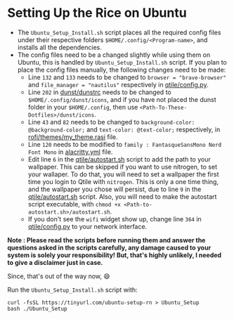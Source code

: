 # Setting Up the Rice on Ubuntu

- The `Ubuntu_Setup_Install.sh` script places all the required config files under their respective folders `$HOME/.config/<Program-name>`, and installs 
  all the dependencies. 
- The config files need to be a changed slightly while using them on Ubuntu, this is handled by `Ubuntu_Setup_Install.sh` script. If you plan to place
  the config files manually, the following changes need to be made:
    - Line `132` and `133` needs to be changed to `browser = "brave-browser"` and `file_manager = "nautilus"` respectively in
      [qtile/config.py](https://github.com/Ruturajn/Dotfiles/blob/main/qtile/config.py).
    - Line `202` in [dunst/dunstrc](https://github.com/Ruturajn/Dotfiles/blob/main/dunst/dunstrc) needs to be changed to
      `$HOME/.config/dunst/icons`, and if you have not placed the dunst folder in your `$HOME/.config`, then use
      `<Path-To-These-Dotfiles>/dunst/icons`.
    - Line `43` and `82` needs to be changed to `background-color: @background-color;` and `text-color: @text-color;` respectively, in
      [rofi/themes/my_theme.rasi](https://github.com/Ruturajn/Dotfiles/blob/main/rofi/themes/my_theme.rasi) file.
    - Line `120` needs to be modified to `family : FantasqueSansMono Nerd Font Mono` in
      [alacritty.yml](https://github.com/Ruturajn/Dotfiles/blob/main/alacritty.yml) file.
    - Edit line `6` in the [qtile/autostart.sh](https://github.com/Ruturajn/Dotfiles/blob/main/qtile/autostart.sh) script to add the path
      to your wallpaper. This can be skipped if you want to use nitrogen, to set your wallaper. To do that, you will need to set a wallpaper
      the first time you login to Qtile with `nitrogen`. This is only a one time thing, and the wallpaper you chose will persist,
      due to line `9` in the [qtile/autostart.sh](https://github.com/Ruturajn/Dotfiles/blob/main/qtile/autostart.sh) script. Also, you will
      need to make the autostart script executable, with `chmod +x <Path-to-autostart.sh>/autostart.sh`.
    - If you don't see the `wifi` widget show up, change line `364` in [qtile/config.py](https://github.com/Ruturajn/Dotfiles/blob/main/qtile/config.py)
      to your network interface.
  
**Note : Please read the scripts before running them and answer the questions asked in the scripts carefully, any damage caused to your system is solely
your responsibility! But, that's highly unlikely, I needed to give a disclaimer just in case.**

Since, that's out of the way now, 😄

Run the `Ubuntu_Setup_Install.sh` script with:

```
curl -fsSL https://tinyurl.com/ubuntu-setup-rn > Ubuntu_Setup
bash ./Ubuntu_Setup
```
